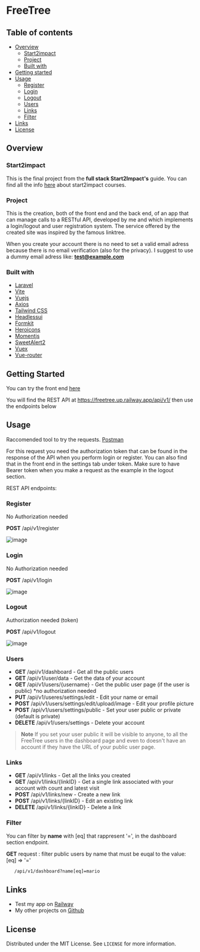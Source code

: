 # FreeTree

## Table of contents

-   [Overview](#overview)
    -   [Start2impact](#Start2impact)
    -   [Project](#Project)
    -   [Built with](#built-with)
-   [Getting started](#Getting-started)
-   [Usage](#Usage)
    -   [Register](#Register)
    -   [Login](#Login)
    -   [Logout](#Logout)
    -   [Users](#Users)
    -   [Links](#Links)
    -   [Filter](#Filter)
-   [Links](#Links)
-   [License](#License)

## Overview

### Start2impact

This is the final project from the **full stack Start2Impact's** guide.
You can find all the info [here](https://www.start2impact.it/percorsi/) about start2impact courses.

### Project

This is the creation, both of the front end and the back end, of an app that can manage calls to a RESTful API, developed by me and which implements a login/logout and user registration system.
The service offered by the created site was inspired by the famous linktree.

When you create your account there is no need to set a valid email adress because there is no email verification (also for the privacy).
I suggest to use a dummy email adress like: **test@example.com**

### Built with

-   [Laravel](https://laravel.com/)
-   [Vite](https://vitejs.dev/)
-   [Vuejs](https://vuejs.org/)
-   [Axios](https://axios-http.com/)
-   [Tailwind CSS](https://tailwindcss.com/)
-   [Headlessui](https://headlessui.com/)
-   [Formkit](https://formkit.com/)
-   [Heroicons](https://heroicons.com/)
-   [Momentjs](https://momentjs.com/timezone/)
-   [SweetAlert2](https://sweetalert2.github.io/)
-   [Vuex](https://vuex.vuejs.org/)
-   [Vue-router](https://router.vuejs.org/)

## Getting Started

You can try the front end [here](https://freetree.up.railway.app)

You will find the REST API at https://freetree.up.railway.app/api/v1/ then use the endpoints below

## Usage

Raccomended tool to try the requests. [Postman](https://www.postman.com/)

For this request you need the authorization token that can be found in the response of the API when you perform login or register. You can also find that in the front end in the settings tab under token.
Make sure to have Bearer token when you make a request as the example in the logout section.

REST API endpoints:

### Register

No Authorization needed

**POST** /api/v1/register

![image](https://user-images.githubusercontent.com/83363396/208458842-ace09fd7-1bd7-45a8-be78-d5d3a98ddebf.png)


### Login

No Authorization needed

**POST** /api/v1/login

![image](https://user-images.githubusercontent.com/83363396/208460669-b344f051-4cc9-453b-b35e-b16652afe837.png)


### Logout

Authorization needed (token)

**POST** /api/v1/logout

![image](https://user-images.githubusercontent.com/83363396/208459476-0356297f-c022-4acd-8389-d8b48a036c45.png)


### Users

-   **GET** /api/v1/dashboard - Get all the public users
-   **GET** /api/v1/user/data - Get the data of your account
-   **GET** /api/v1/users/{username} - Get the public user page (if the user is public) \*no authorization needed
-   **PUT** /api/v1/useres/settings/edit - Edit your name or email
-   **POST** /api/v1/users/settings/edit/upload/image - Edit your profile picture
-   **POST** /api/v1/users/settings/public - Set your user public or private (default is private)
-   **DELETE** /api/v1/users/settings - Delete your account

> **Note**
> If you set your user public it will be visible to anyone, to all the FreeTree users in the dashboard page and even to doesn't have an account if they have the URL of your public user page.

### Links

-   **GET** /api/v1/links - Get all the links you created
-   **GET** /api/v1/links/{linkID} - Get a single link associated with your account with count and latest visit
-   **POST** /api/v1/links/new - Create a new link
-   **POST** /api/v1/links/{linkID} - Edit an existing link
-   **DELETE** /api/v1/links/{linkID} - Delete a link

### Filter

You can filter by **name** with [eq] that rappresent '=', in the dashboard section endpoint.

**GET** request : filter public users by name that must be euqal to the value: [eq] => '='

```sh
   /api/v1/dashboard?name[eq]=mario
```

## Links

-   Test my app on [Railway](https://freetree.up.railway.app)
-   My other projects on [Github](https://github.com/emptinxss)

## License

Distributed under the MIT License. See `LICENSE` for more information.
